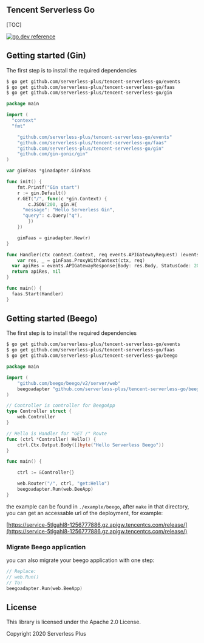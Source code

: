 ## Tencent Serverless Go

[TOC]

[![go.dev reference](https://img.shields.io/badge/go.dev-reference-007d9c?logo=go&logoColor=white&style=flat-square)](https://pkg.go.dev/github.com/serverless-plus/tencent-serverless-go/gin?tab=doc)


## Getting started (Gin)

The first step is to install the required dependencies

```bash
$ go get github.com/serverless-plus/tencent-serverless-go/events
$ go get github.com/serverless-plus/tencent-serverless-go/faas
$ go get github.com/serverless-plus/tencent-serverless-go/gin
```

```go
package main

import (
  "context"
  "fmt"

	"github.com/serverless-plus/tencent-serverless-go/events"
	"github.com/serverless-plus/tencent-serverless-go/faas"
	"github.com/serverless-plus/tencent-serverless-go/gin"
	"github.com/gin-gonic/gin"
)

var ginFaas *ginadapter.GinFaas

func init() {
	fmt.Printf("Gin start")
	r := gin.Default()
	r.GET("/", func(c *gin.Context) {
		c.JSON(200, gin.H{
      "message": "Hello Serverless Gin",
      "query": c.Query("q"),
		})
	})

	ginFaas = ginadapter.New(r)
}

func Handler(ctx context.Context, req events.APIGatewayRequest) (events.APIGatewayResponse, error) {
	var res, _ = ginFaas.ProxyWithContext(ctx, req)
  var apiRes = events.APIGatewayResponse{Body: res.Body, StatusCode: 200, Headers: res.Headers}
  return apiRes, nil
}

func main() {
  faas.Start(Handler)
}
```



## Getting started (Beego)

The first step is to install the required dependencies

```bash
$ go get github.com/serverless-plus/tencent-serverless-go/events
$ go get github.com/serverless-plus/tencent-serverless-go/faas
$ go get github.com/serverless-plus/tencent-serverless-go/beego
```

```go
package main

import (
	"github.com/beego/beego/v2/server/web"
	beegoadapter "github.com/serverless-plus/tencent-serverless-go/beego"
)

// Controller is controller for BeegoApp
type Controller struct {
	web.Controller
}

// Hello is Handler for "GET /" Route
func (ctrl *Controller) Hello() {
	ctrl.Ctx.Output.Body([]byte("Hello Serverless Beego"))
}

func main() {

	ctrl := &Controller{}

	web.Router("/", ctrl, "get:Hello")
	beegoadapter.Run(web.BeeApp)
}
```

the example can be found in `./example/beego`, after `make` in that directory, you can get an accessable url of the deployment, for example: 

[https://service-5tlgahl8-1256777886.gz.apigw.tencentcs.com/release/](https://service-5tlgahl8-1256777886.gz.apigw.tencentcs.com/release/)

### Migrate Beego application

you can also migrate your beego application with one step:

```go
// Replace:
// web.Run()
// To:
beegoadapter.Run(web.BeeApp)
```

## License

This library is licensed under the Apache 2.0 License.

Copyright 2020 Serverless Plus
